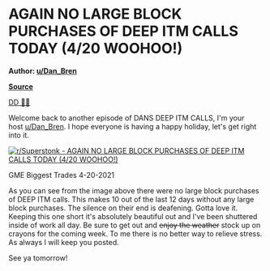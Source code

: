 AGAIN NO LARGE BLOCK PURCHASES OF DEEP ITM CALLS TODAY (4/20 WOOHOO!)
=====================================================================

**Author: [u/Dan_Bren](https://www.reddit.com/user/Dan_Bren/)**

**[Source](https://www.reddit.com/r/Superstonk/comments/mv2j11/again_no_large_block_purchases_of_deep_itm_calls/)**

[DD 👨‍🔬](https://www.reddit.com/r/Superstonk/search?q=flair_name%3A%22DD%20%F0%9F%91%A8%E2%80%8D%F0%9F%94%AC%22&restrict_sr=1)

Welcome back to another episode of DANS DEEP ITM CALLS, I'm your host [u/Dan_Bren](https://www.reddit.com/u/Dan_Bren/). I hope everyone is having a happy holiday, let's get right into it.

[![r/Superstonk - AGAIN NO LARGE BLOCK PURCHASES OF DEEP ITM CALLS TODAY (4/20 WOOHOO!)](https://preview.redd.it/1jc95tmrpeu61.png?width=1222&format=png&auto=webp&s=743fec2e1306646b9e6bf3cdb7e9c425a897d791)](https://preview.redd.it/1jc95tmrpeu61.png?width=1222&format=png&auto=webp&s=743fec2e1306646b9e6bf3cdb7e9c425a897d791)

GME Biggest Trades 4-20-2021

As you can see from the image above there were no large block purchases of DEEP ITM calls. This makes 10 out of the last 12 days without any large block purchases. The silence on their end is deafening. Gotta love it. Keeping this one short it's absolutely beautiful out and I've been shuttered inside of work all day. Be sure to get out and ~~enjoy the weather~~ stock up on crayons for the coming week. To me there is no better way to relieve stress. As always I will keep you posted.

See ya tomorrow!
